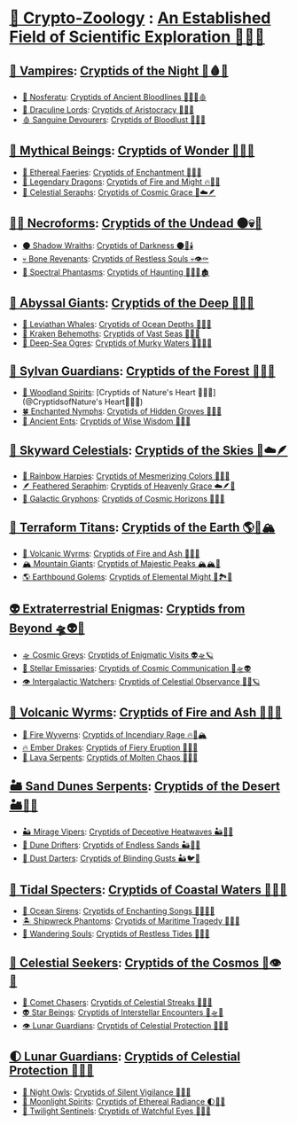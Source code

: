 # [🌌 Crypto-Zoology](@🌌Crypto-Zoology) : [An Established Field of Scientific Exploration 🧬🔬🦕](@AnEstablishedFieldofScientificExploration🧬🔬🦕)

## [🦇 Vampires](@🦇Vampires): [Cryptids of the Night 🌙🩸🧛](@CryptidsoftheNight🌙🩸🧛)
- [👹 Nosferatu](@👹Nosferatu): [Cryptids of Ancient Bloodlines 🧛‍♂️🏰🩸](@CryptidsofAncientBloodlines🧛‍♂️🏰🩸)
- [🧛 Draculine Lords](@🧛DraculineLords): [Cryptids of Aristocracy 👑🦇🏰](@CryptidsofAristocracy👑🦇🏰)
- [🩸 Sanguine Devourers](@🩸SanguineDevourers): [Cryptids of Bloodlust 🦇🍷💉](@CryptidsofBloodlust🦇🍷💉)

## [🦄 Mythical Beings](@🦄MythicalBeings): [Cryptids of Wonder 🌟🧚🐉](@CryptidsofWonder🌟🧚🐉)
- [🧚 Ethereal Faeries](@🧚EtherealFaeries): [Cryptids of Enchantment 🍃🌸🧚](@CryptidsofEnchantment🍃🌸🧚)
- [🐉 Legendary Dragons](@🐉LegendaryDragons): [Cryptids of Fire and Might 🔥🐲🏰](@CryptidsofFireandMight🔥🐲🏰)
- [🌟 Celestial Seraphs](@🌟CelestialSeraphs): [Cryptids of Cosmic Grace 🌌☁️🪶](@CryptidsofCosmicGrace🌌☁️🪶)

## [🧟‍♂️ Necroforms](@🧟‍♂️Necroforms): [Cryptids of the Undead 🌑💀🦴](@CryptidsoftheUndead🌑💀🦴)
- [🌑 Shadow Wraiths](@🌑ShadowWraiths): [Cryptids of Darkness 🌑👻🕯️](@CryptidsofDarkness🌑👻🕯️)
- [💀 Bone Revenants](@💀BoneRevenants): [Cryptids of Restless Souls 💀👁️⚰️](@CryptidsofRestlessSouls💀👁️⚰️)
- [🦴 Spectral Phantasms](@🦴SpectralPhantasms): [Cryptids of Haunting 🧙‍♂️👻🏚️](@CryptidsofHaunting🧙‍♂️👻🏚️)

## [🌊 Abyssal Giants](@🌊AbyssalGiants): [Cryptids of the Deep 🐋🌊🦑](@CryptidsoftheDeep🐋🌊🦑)
- [🐋 Leviathan Whales](@🐋LeviathanWhales): [Cryptids of Ocean Depths 🌊🐳🦑](@CryptidsofOceanDepths🌊🐳🦑)
- [🌊 Kraken Behemoths](@🌊KrakenBehemoths): [Cryptids of Vast Seas 🦑🌊🚢](@CryptidsofVastSeas🦑🌊🚢)
- [🌊 Deep-Sea Ogres](@🌊Deep-SeaOgres): [Cryptids of Murky Waters 🌊🧟‍♂️🦑](@CryptidsofMurkyWaters🌊🧟‍♂️🦑)

## [🌳 Sylvan Guardians](@🌳SylvanGuardians): [Cryptids of the Forest 🌳🍃🌲](@CryptidsoftheForest🌳🍃🌲)
- [🌿 Woodland Spirits](@🌿WoodlandSpirits): [Cryptids of Nature's Heart 🍃🌳🍂](@CryptidsofNature's Heart🍃🌳🍂)
- [🍀 Enchanted Nymphs](@🍀EnchantedNymphs): [Cryptids of Hidden Groves 🌸🧚🌿](@CryptidsofHiddenGroves🌸🧚🌿)
- [🌲 Ancient Ents](@🌲AncientEnts): [Cryptids of Wise Wisdom 🍂🌳🦉](@CryptidsofWiseWisdom🍂🌳🦉)

## [🌄 Skyward Celestials](@🌄SkywardCelestials): [Cryptids of the Skies 🌌☁️🪶](@CryptidsoftheSkies🌌☁️🪶)
- [🌈 Rainbow Harpies](@🌈RainbowHarpies): [Cryptids of Mesmerizing Colors 🌈🦅🎨](@CryptidsofMesmerizingColors🌈🦅🎨)
- [🪶 Feathered Seraphim](@🪶FeatheredSeraphim): [Cryptids of Heavenly Grace ☁️🪶👼](@CryptidsofHeavenlyGrace☁️🪶👼)
- [🌌 Galactic Gryphons](@🌌GalacticGryphons): [Cryptids of Cosmic Horizons 🌌🦁🚀](@CryptidsofCosmicHorizons🌌🦁🚀)

## [🗻 Terraform Titans](@🗻TerraformTitans): [Cryptids of the Earth 🌎🌋🏔️](@CryptidsoftheEarth🌎🌋🏔️)
- [🌋 Volcanic Wyrms](@🌋VolcanicWyrms): [Cryptids of Fire and Ash 🌋🔥🐉](@CryptidsofFireandAsh🌋🔥🐉)
- [🏔️ Mountain Giants](@🏔️MountainGiants): [Cryptids of Majestic Peaks 🏔️🏔️🗻](@CryptidsofMajesticPeaks🏔️🏔️🗻)
- [🌎 Earthbound Golems](@🌎EarthboundGolems): [Cryptids of Elemental Might 🗻🏞️🍃](@CryptidsofElementalMight🗻🏞️🍃)

## [👽 Extraterrestrial Enigmas](@👽ExtraterrestrialEnigmas): [Cryptids from Beyond 🛸👽🌠](@CryptidsfromBeyond🛸👽🌠)
- [🛸 Cosmic Greys](@🛸CosmicGreys): [Cryptids of Enigmatic Visits 👽🛸🪐](@CryptidsofEnigmaticVisits👽🛸🪐)
- [🌠 Stellar Emissaries](@🌠StellarEmissaries): [Cryptids of Cosmic Communication 🌌🛸👽](@CryptidsofCosmicCommunication🌌🛸👽)
- [👁️ Intergalactic Watchers](@👁️IntergalacticWatchers): [Cryptids of Celestial Observance 🌠🔭🪐](@CryptidsofCelestialObservance🌠🔭🪐)

## [🌋 Volcanic Wyrms](@🌋VolcanicWyrms): [Cryptids of Fire and Ash 🌋🔥🐉](@CryptidsofFireandAsh🌋🔥🐉)
- [🌋 Fire Wyverns](@🌋FireWyverns): [Cryptids of Incendiary Rage 🔥🐉🏔️](@CryptidsofIncendiaryRage🔥🐉🏔️)
- [🔥 Ember Drakes](@🔥EmberDrakes): [Cryptids of Fiery Eruption 🌋🐉🔥](@CryptidsofFieryEruption🌋🐉🔥)
- [🐉 Lava Serpents](@🐉LavaSerpents): [Cryptids of Molten Chaos 🌋🐍🔥](@CryptidsofMoltenChaos🌋🐍🔥)

## [🏜️ Sand Dunes Serpents](@🏜️SandDunesSerpents): [Cryptids of the Desert 🏜️🐍🐪](@CryptidsoftheDesert🏜️🐍🐪)
- [🏜️ Mirage Vipers](@🏜️MirageVipers): [Cryptids of Deceptive Heatwaves 🏜️🐍🌵](@CryptidsofDeceptiveHeatwaves🏜️🐍🌵)
- [🐫 Dune Drifters](@🐫DuneDrifters): [Cryptids of Endless Sands 🏜️🐪🌵](@CryptidsofEndlessSands🏜️🐪🌵)
- [🐍 Dust Darters](@🐍DustDarters): [Cryptids of Blinding Gusts 🏜️🐦🌵](@CryptidsofBlindingGusts🏜️🐦🌵)

## [🌊 Tidal Specters](@🌊TidalSpecters): [Cryptids of Coastal Waters 🌊👻🌅](@CryptidsofCoastalWaters🌊👻🌅)
- [🌊 Ocean Sirens](@🌊OceanSirens): [Cryptids of Enchanting Songs 🌅🧜‍♀️🌊](@CryptidsofEnchantingSongs🌅🧜‍♀️🌊)
- [🏝️ Shipwreck Phantoms](@🏝️ShipwreckPhantoms): [Cryptids of Maritime Tragedy 🚢👻🌊](@CryptidsofMaritimeTragedy🚢👻🌊)
- [👻 Wandering Souls](@👻WanderingSouls): [Cryptids of Restless Tides 🌊🌊💀](@CryptidsofRestlessTides🌊🌊💀)

## [🌌 Celestial Seekers](@🌌CelestialSeekers): [Cryptids of the Cosmos 🌠👁️🚀](@CryptidsoftheCosmos🌠👁️🚀)
- [🌠 Comet Chasers](@🌠CometChasers): [Cryptids of Celestial Streaks 🌠🚀🌠](@CryptidsofCelestialStreaks🌠🚀🌠)
- [👽 Star Beings](@👽StarBeings): [Cryptids of Interstellar Encounters 🌌🛸🌠](@CryptidsofInterstellarEncounters🌌🛸🌠)
- [👁️ Lunar Guardians](@👁️LunarGuardians): [Cryptids of Celestial Protection 🌙🦉🌠](@CryptidsofCelestialProtection🌙🦉🌠)

## [🌓 Lunar Guardians](@🌓LunarGuardians): [Cryptids of Celestial Protection 🌙🦉🌠](@CryptidsofCelestialProtection🌙🦉🌠)
- [🌙 Night Owls](@🌙NightOwls): [Cryptids of Silent Vigilance 🦉🌌🌙](@CryptidsofSilentVigilance🦉🌌🌙)
- [🌠 Moonlight Spirits](@🌠MoonlightSpirits): [Cryptids of Ethereal Radiance 🌓👻🌌](@CryptidsofEtherealRadiance🌓👻🌌)
- [🦉 Twilight Sentinels](@🦉TwilightSentinels): [Cryptids of Watchful Eyes 🌌🌇🦉](@CryptidsofWatchfulEyes🌌🌇🦉)
